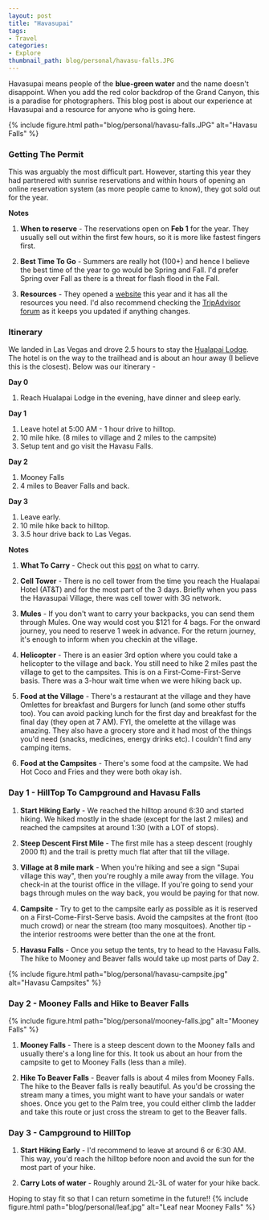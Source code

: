 ```yaml
---
layout: post
title: "Havasupai"
tags:
- Travel
categories:
- Explore
thumbnail_path: blog/personal/havasu-falls.JPG
---
```


Havasupai means people of the **blue-green water** and the name doesn't disappoint. When you add the red color backdrop of the Grand Canyon, this is a paradise for photographers. This blog post is about our experience at Havasupai and a resource for anyone who is going here.

{% include figure.html path="blog/personal/havasu-falls.JPG" alt="Havasu Falls" %}

### Getting The Permit

This was arguably the most difficult part. However, starting this year they had partnered with sunrise reservations and within hours of opening an online reservation system (as more people came to know), they got sold out for the year. 

**Notes**

1. **When to reserve** - The reservations open on **Feb 1** for the year. They usually sell out within the first few hours, so it is more like fastest fingers first.

2. **Best Time To Go** - Summers are really hot (100+) and hence I believe the best time of the year to go would be Spring and Fall. I'd prefer Spring over Fall as there is a threat for flash flood in the Fall.

3. **Resources** - They opened a [website](http://theofficialhavasupaitribe.com) this year and it has all the resources you need. I'd also recommend checking the [TripAdvisor forum](https://www.tripadvisor.com/ShowForum-g31371-i12769-Supai_Arizona.html) as it keeps you updated if anything changes.

### Itinerary

We landed in Las Vegas and drove 2.5 hours to stay the [Hualapai Lodge](http://www.grandcanyonwest.com/hualapai-lodge-and-route-66.htm). The hotel is on the way to the trailhead and is about an hour away (I believe this is the closest). Below was our itinerary - 

**Day 0**

1. Reach Hualapai Lodge in the evening, have dinner and sleep early.

**Day 1**
1. Leave hotel at 5:00 AM - 1 hour drive to hilltop.
2. 10 mile hike. (8 miles to village and 2 miles to the campsite)
3. Setup tent and go visit the Havasu Falls.

**Day 2**
1. Mooney Falls
2. 4 miles to Beaver Falls and back.

**Day 3**
1. Leave early.
2. 10 mile hike back to hilltop.
3. 3.5 hour drive back to Las Vegas.

**Notes**

1. **What To Carry** - Check out this [post](http://kaushik88.github.io/blog/2017/03/24/backpacking-checklist/) on what to carry.

2. **Cell Tower** - There is no cell tower from the time you reach the Hualapai Hotel (AT&T) and for the most part of the 3 days. Briefly when you pass the Havasupai Village, there was cell tower with 3G network.

3. **Mules** - If you don't want to carry your backpacks, you can send them through Mules. One way would cost you $121 for 4 bags. For the onward journey, you need to reserve 1 week in advance. For the return journey, it's enough to inform when you checkin at the village.

4. **Helicopter** - There is an easier 3rd option where you could take a helicopter to the village and back. You still need to hike 2 miles past the village to get to the campsites. This is on a First-Come-First-Serve basis. There was a 3-hour wait time when we were hiking back up.

5. **Food at the Village** - There's a restaurant at the village and they have Omlettes for breakfast and Burgers for lunch (and some other stuffs too). You can avoid packing lunch for the first day and breakfast for the final day (they open at 7 AM). FYI, the omelette at the village was amazing. They also have a grocery store and it had most of the things you'd need (snacks, medicines, energy drinks etc). I couldn't find any camping items.

6. **Food at the Campsites** - There's some food at the campsite. We had Hot Coco and Fries and they were both okay ish.

### Day 1 - HillTop To Campground and Havasu Falls

1. **Start Hiking Early** - We reached the hilltop around 6:30 and started hiking. We hiked mostly in the shade (except for the last 2 miles) and reached the campsites at around 1:30 (with a LOT of stops).

2. **Steep Descent First Mile** - The first mile has a steep descent (roughly 2000 ft) and the trail is pretty much flat after that till the village.

3. **Village at 8 mile mark** - When you're hiking and see a sign "Supai village this way", then you're roughly a mile away from the village. You check-in at the tourist office in the village. If you're going to send your bags through mules on the way back, you would be paying for that now.

4. **Campsite** - Try to get to the campsite early as possible as it is reserved on a First-Come-First-Serve basis. Avoid the campsites at the front (too much crowd) or near the stream (too many mosquitoes). Another tip - the interior restrooms were better than the one at the front.

5. **Havasu Falls** - Once you setup the tents, try to head to the Havasu Falls. The hike to Mooney and Beaver falls would take up most parts of Day 2.

{% include figure.html path="blog/personal/havasu-campsite.jpg" alt="Havasu Campsites" %}

### Day 2 - Mooney Falls and Hike to Beaver Falls

{% include figure.html path="blog/personal/mooney-falls.jpg" alt="Mooney Falls" %}

1. **Mooney Falls** - There is a steep descent down to the Mooney falls and usually there's a long line for this. It took us about an hour from the campsite to get to Mooney Falls (less than a mile).

2. **Hike To Beaver Falls** - Beaver falls is about 4 miles from Mooney Falls. The hike to the Beaver falls is really beautiful. As you'd be crossing the stream many a times, you might want to have your sandals or water shoes. Once you get to the Palm tree, you could either climb the ladder and take this route or just cross the stream to get to the Beaver falls.

### Day 3 - Campground to HillTop

1. **Start Hiking Early** - I'd recommend to leave at around 6 or 6:30 AM. This way, you'd reach the hilltop before noon and avoid the sun for the most part of your hike.

2. **Carry Lots of water** - Roughly around 2L-3L of water for your hike back.

Hoping to stay fit so that I can return sometime in the future!!
{% include figure.html path="blog/personal/leaf.jpg" alt="Leaf near Mooney Falls" %}